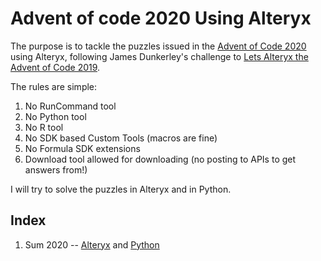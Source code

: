 # Advent of code 2020 Using Alteryx
The purpose is to tackle the puzzles issued in the [Advent of Code 2020](https://adventofcode.com/2020/) using Alteryx, following James Dunkerley's challenge to [Lets Alteryx the Advent of Code 2019](https://jdunkerley.co.uk/2019/11/29/lets-alteryx-the-advent-of-code-2019/amp/).

The rules are simple:
1. No RunCommand tool
1. No Python tool
1. No R tool
1. No SDK based Custom Tools (macros are fine)
1. No Formula SDK extensions
1. Download tool allowed for downloading (no posting to APIs to get answers from!)

I will try to solve the puzzles in Alteryx and in Python.

## Index

1. Sum 2020 -- [Alteryx](Code/Alteryx/Day_01) and [Python](Code/Python/Day_01/Day_01.ipynb)  
